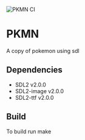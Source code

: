 ![PKMN CI](https://github.com/Akah/pkmn/workflows/PKMN%20CI/badge.svg)

# PKMN
A copy of pokemon using sdl

## Dependencies
* SDL2 v2.0.0
* SDL2-image v2.0.0
* SDL2-ttf v2.0.0

## Build
To build run make
